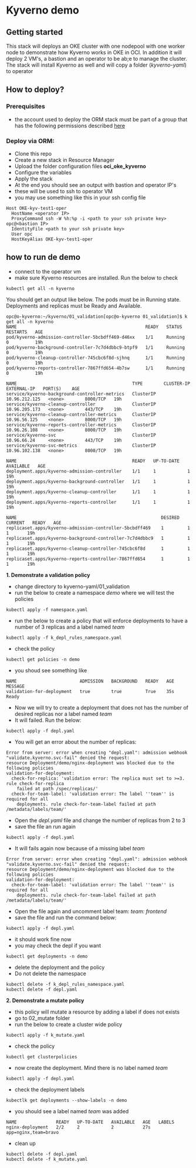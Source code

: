 # Kyverno demo

## Getting started

This stack will deploys an OKE cluster with one nodepool with one worker node to demonstrate how Kyverno works in OKE in OCI.
In addition it will deploy 2 VM's, a bastion and an operator to be ab;e to manage the cluster.
The stack will install Kyverno as well and will copy a folder (_kyverno-yaml_) to operator

## How to deploy?

### Prerequisites

- the account used to deploy the ORM stack must be part of a group that has the following permissions described [here](https://docs.oracle.com/en-us/iaas/Content/ContEng/Concepts/contengpolicyconfig.htm#policyforgroupsrequired)


### Deploy via ORM:

- Clone this repo
- Create a new stack in Resource Manager
- Upload the folder configuration files **oci_oke_kyverno** 
- Configure the variables
- Apply the stack
- At the end you should see an output with bastion and operator IP's
- these will be used to ssh to operator VM
- you may use something like this in your ssh config file

```
Host OKE-kyv-test1-oper
  HostName <operator IP>
  ProxyCommand ssh -W %h:%p -i <path to your ssh private key> opc@<bastion IP>
  IdentityFile <path to your ssh private key>
  User opc
  HostKeyAlias OKE-kyv-test1-oper
```

## how to run de demo

- connect to the operator vm
- make sure Kyverno resources are installed. Run the below to check

```
kubectl get all -n kyverno
```
You should get an output like below. The pods must be in Running state. Deployments and replicas must be Ready and Available.

```
opc@o-kyverno:~/kyverno/01_validation[opc@o-kyverno 01_validation]$ k get all -n kyverno
NAME                                                 READY   STATUS    RESTARTS   AGE
pod/kyverno-admission-controller-5bcbdff469-d46xx    1/1     Running   0          19h
pod/kyverno-background-controller-7c7d4dbbc9-btpf9   1/1     Running   0          19h
pod/kyverno-cleanup-controller-745cbc6f8d-sjhnq      1/1     Running   0          19h
pod/kyverno-reports-controller-7867ffd654-4b7sw      1/1     Running   0          19h

NAME                                            TYPE        CLUSTER-IP      EXTERNAL-IP   PORT(S)    AGE
service/kyverno-background-controller-metrics   ClusterIP   10.96.212.125   <none>        8000/TCP   19h
service/kyverno-cleanup-controller              ClusterIP   10.96.205.173   <none>        443/TCP    19h
service/kyverno-cleanup-controller-metrics      ClusterIP   10.96.56.125    <none>        8000/TCP   19h
service/kyverno-reports-controller-metrics      ClusterIP   10.96.26.108    <none>        8000/TCP   19h
service/kyverno-svc                             ClusterIP   10.96.66.24     <none>        443/TCP    19h
service/kyverno-svc-metrics                     ClusterIP   10.96.102.138   <none>        8000/TCP   19h

NAME                                            READY   UP-TO-DATE   AVAILABLE   AGE
deployment.apps/kyverno-admission-controller    1/1     1            1           19h
deployment.apps/kyverno-background-controller   1/1     1            1           19h
deployment.apps/kyverno-cleanup-controller      1/1     1            1           19h
deployment.apps/kyverno-reports-controller      1/1     1            1           19h

NAME                                                       DESIRED   CURRENT   READY   AGE
replicaset.apps/kyverno-admission-controller-5bcbdff469    1         1         1       19h
replicaset.apps/kyverno-background-controller-7c7d4dbbc9   1         1         1       19h
replicaset.apps/kyverno-cleanup-controller-745cbc6f8d      1         1         1       19h
replicaset.apps/kyverno-reports-controller-7867ffd654      1         1         1       19h
```
**1. Demonstrate a validation policy**

- change directory to kyverno-yaml/01_validation
- run the below to create a namespace _demo_ where we will test the policies
```
kubectl apply -f namespace.yaml 
```
- run the below to create a policy that will enforce deployments to have a number of 3 replicas and a label named _team_
```
kubectl apply -f k_depl_rules_namespace.yaml 
```
- check the policy
```
kubectl get policies -n demo
```
- you shoud see something like 
```
NAME                        ADMISSION   BACKGROUND   READY   AGE   MESSAGE
validation-for-deployment   true        true         True    35s   Ready
```
- Now we will try to create a deployment that does not has the number of desired replicas nor a label named _team_
- It will failed. Run the below:

```
kubectl apply -f depl.yaml 
```
- You will get an error about the number of replicas:
```
Error from server: error when creating "depl.yaml": admission webhook "validate.kyverno.svc-fail" denied the request: 
resource Deployment/demo/nginx-deployment was blocked due to the following policies 
validation-for-deployment:
  check-for-replica: 'validation error: The replica must set to >=3. rule check-for-replica
    failed at path /spec/replicas/'
  check-for-team-label: 'validation error: The label ''team'' is required for all
    deployments. rule check-for-team-label failed at path /metadata/labels/team/'
```
- Open the _depl.yaml_ file and change the number of replicas from 2 to 3
- save the file an run again 
```
kubectl apply -f depl.yaml 
```
- It will fails again now because of a missing label _team_

```
Error from server: error when creating "depl.yaml": admission webhook "validate.kyverno.svc-fail" denied the request: 
resource Deployment/demo/nginx-deployment was blocked due to the following policies 
validation-for-deployment:
  check-for-team-label: 'validation error: The label ''team'' is required for all
    deployments. rule check-for-team-label failed at path /metadata/labels/team/'
```

- Open the file again and uncomment label team:  _team: frontend_
- save the file and run the command below:

```
kubectl apply -f depl.yaml 
```

- it should work fine now
- you may check the depl if you want

```
kubectl get deployments -n demo
```

- delete the deployment and the policy
- Do not delete the namespace

```
kubectl delete -f k_depl_rules_namespace.yaml 
kubectl delete -f depl.yaml
```

**2. Demonstrate a mutate policy**

- this policy will mutate a resource by adding a label if does not exists
- go to 02_mutate folder
- run the below to create a cluster wide policy
```
kubectl apply -f k_mutate.yaml 
```
- check the policy
```
kubectl get clusterpolicies 
```
- now create the deployment. Mind there is no label named _team_ 
```
kubectl apply -f depl.yaml 
```
- check the deployment labels
```
kubectlk get deployments --show-labels -n demo
```
- you should see a label named _team_ was added

```
NAME               READY   UP-TO-DATE   AVAILABLE   AGE   LABELS
nginx-deployment   2/2     2            2           27s   app=nginx,team=bravo
```

- clean up
```
kubectl delete -f depl.yaml 
kubectl delete -f k_mutate.yaml
```
